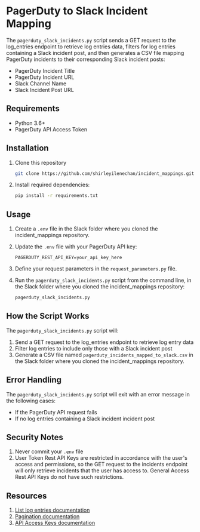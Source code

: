 # PagerDuty to Slack Incident Mapping
The `pagerduty_slack_incidents.py` script sends a GET request to the log_entries endpoint to retrieve log entries data, filters for log entries containing a Slack incident post, and then generates a CSV file mapping PagerDuty incidents to their corresponding Slack incident posts:

- PagerDuty Incident Title
- PagerDuty Incident URL
- Slack Channel Name
- Slack Incident Post URL

## Requirements

- Python 3.6+
- PagerDuty API Access Token

## Installation

1. Clone this repository
   ```bash
   git clone https://github.com/shirleyilenechan/incident_mappings.git
   ```

2. Install required dependencies:
   ```bash
   pip install -r requirements.txt
   ```

## Usage

1. Create a `.env` file in the Slack folder where you cloned the incident_mappings repository.

2. Update the `.env` file with your PagerDuty API key:
   ```
   PAGERDUTY_REST_API_KEY=your_api_key_here
   ```

3. Define your request parameters in the `request_parameters.py` file.

4. Run the `pagerduty_slack_incidents.py` script from the command line, in the Slack folder where you cloned the incident_mappings repository:
   ```bash
   pagerduty_slack_incidents.py
   ```

## How the Script Works

The `pagerduty_slack_incidents.py` script will:

1. Send a GET request to the log_entries endpoint to retrieve log entry data
2. Filter log entries to include only those with a Slack incident post
3. Generate a CSV file named `pagerduty_incidents_mapped_to_slack.csv` in the Slack folder where you cloned the incident_mappings repository.

## Error Handling

The `pagerduty_slack_incidents.py` script will exit with an error message in the following cases:

- If the PagerDuty API request fails
- If no log entries containing a Slack incident incident post

## Security Notes

1. Never commit your `.env` file
2. User Token Rest API Keys are restricted in accordance with the user's access and permissions, so the GET request to the incidents endpoint will only retrieve incidents that the user has access to. General Access Rest API Keys do not have such restrictions.

## Resources

1. [List log entries documentation](https://developer.pagerduty.com/api-reference/c661e065403b5-list-log-entries)
2. [Pagination documentation](https://developer.pagerduty.com/docs/pagination)
3. [API Access Keys documentation](https://support.pagerduty.com/main/docs/api-access-keys)